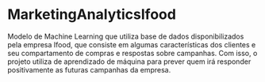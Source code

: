 # MarketingAnalyticsIfood
Modelo de Machine Learning que utiliza base de dados disponibilizados pela empresa Ifood, que consiste em algumas características dos clientes e seu compartamento de compras e respostas sobre campanhas. Com isso, o projeto
utiliza de aprendizado de máquina para prever quem irá responder positivamente as futuras campanhas da empresa.

